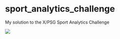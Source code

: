 # sport_analytics_challenge
My solution to the X/PSG Sport Analytics Challenge


![](/imgs/Untitled_Diagram.jpg)


